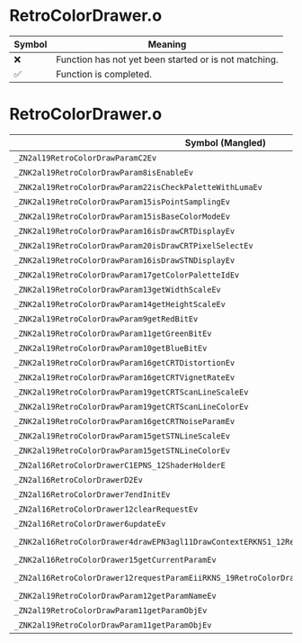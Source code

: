 # RetroColorDrawer.o
| Symbol | Meaning 
| ------------- | ------------- 
| :x: | Function has not yet been started or is not matching. 
| :white_check_mark: | Function is completed. 


# RetroColorDrawer.o
| Symbol (Mangled) | Symbol (Demangled) | Decompiled? |
| ------------- |  ------------- | ------------- |
| `_ZN2al19RetroColorDrawParamC2Ev` | `al::RetroColorDrawParam::RetroColorDrawParam(void)` | :x: |
| `_ZNK2al19RetroColorDrawParam8isEnableEv` | `al::RetroColorDrawParam::isEnable(void)const` | :x: |
| `_ZNK2al19RetroColorDrawParam22isCheckPaletteWithLumaEv` | `al::RetroColorDrawParam::isCheckPaletteWithLuma(void)const` | :x: |
| `_ZNK2al19RetroColorDrawParam15isPointSamplingEv` | `al::RetroColorDrawParam::isPointSampling(void)const` | :x: |
| `_ZNK2al19RetroColorDrawParam15isBaseColorModeEv` | `al::RetroColorDrawParam::isBaseColorMode(void)const` | :x: |
| `_ZNK2al19RetroColorDrawParam16isDrawCRTDisplayEv` | `al::RetroColorDrawParam::isDrawCRTDisplay(void)const` | :x: |
| `_ZNK2al19RetroColorDrawParam20isDrawCRTPixelSelectEv` | `al::RetroColorDrawParam::isDrawCRTPixelSelect(void)const` | :x: |
| `_ZNK2al19RetroColorDrawParam16isDrawSTNDisplayEv` | `al::RetroColorDrawParam::isDrawSTNDisplay(void)const` | :x: |
| `_ZNK2al19RetroColorDrawParam17getColorPaletteIdEv` | `al::RetroColorDrawParam::getColorPaletteId(void)const` | :x: |
| `_ZNK2al19RetroColorDrawParam13getWidthScaleEv` | `al::RetroColorDrawParam::getWidthScale(void)const` | :x: |
| `_ZNK2al19RetroColorDrawParam14getHeightScaleEv` | `al::RetroColorDrawParam::getHeightScale(void)const` | :x: |
| `_ZNK2al19RetroColorDrawParam9getRedBitEv` | `al::RetroColorDrawParam::getRedBit(void)const` | :x: |
| `_ZNK2al19RetroColorDrawParam11getGreenBitEv` | `al::RetroColorDrawParam::getGreenBit(void)const` | :x: |
| `_ZNK2al19RetroColorDrawParam10getBlueBitEv` | `al::RetroColorDrawParam::getBlueBit(void)const` | :x: |
| `_ZNK2al19RetroColorDrawParam16getCRTDistortionEv` | `al::RetroColorDrawParam::getCRTDistortion(void)const` | :x: |
| `_ZNK2al19RetroColorDrawParam16getCRTVignetRateEv` | `al::RetroColorDrawParam::getCRTVignetRate(void)const` | :x: |
| `_ZNK2al19RetroColorDrawParam19getCRTScanLineScaleEv` | `al::RetroColorDrawParam::getCRTScanLineScale(void)const` | :x: |
| `_ZNK2al19RetroColorDrawParam19getCRTScanLineColorEv` | `al::RetroColorDrawParam::getCRTScanLineColor(void)const` | :x: |
| `_ZNK2al19RetroColorDrawParam16getCRTNoiseParamEv` | `al::RetroColorDrawParam::getCRTNoiseParam(void)const` | :x: |
| `_ZNK2al19RetroColorDrawParam15getSTNLineScaleEv` | `al::RetroColorDrawParam::getSTNLineScale(void)const` | :x: |
| `_ZNK2al19RetroColorDrawParam15getSTNLineColorEv` | `al::RetroColorDrawParam::getSTNLineColor(void)const` | :x: |
| `_ZN2al16RetroColorDrawerC1EPNS_12ShaderHolderE` | `al::RetroColorDrawer::RetroColorDrawer(al::ShaderHolder *)` | :x: |
| `_ZN2al16RetroColorDrawerD2Ev` | `al::RetroColorDrawer::~RetroColorDrawer()` | :x: |
| `_ZN2al16RetroColorDrawer7endInitEv` | `al::RetroColorDrawer::endInit(void)` | :x: |
| `_ZN2al16RetroColorDrawer12clearRequestEv` | `al::RetroColorDrawer::clearRequest(void)` | :x: |
| `_ZN2al16RetroColorDrawer6updateEv` | `al::RetroColorDrawer::update(void)` | :x: |
| `_ZNK2al16RetroColorDrawer4drawEPN3agl11DrawContextERKNS1_12RenderBufferERKNS1_11TextureDataE` | `al::RetroColorDrawer::draw(agl::DrawContext *,agl::RenderBuffer const&,agl::TextureData const&)const` | :x: |
| `_ZNK2al16RetroColorDrawer15getCurrentParamEv` | `al::RetroColorDrawer::getCurrentParam(void)const` | :x: |
| `_ZN2al16RetroColorDrawer12requestParamEiiRKNS_19RetroColorDrawParamE` | `al::RetroColorDrawer::requestParam(int,int,al::RetroColorDrawParam const&)` | :x: |
| `_ZNK2al19RetroColorDrawParam12getParamNameEv` | `al::RetroColorDrawParam::getParamName(void)const` | :x: |
| `_ZN2al19RetroColorDrawParam11getParamObjEv` | `al::RetroColorDrawParam::getParamObj(void)` | :x: |
| `_ZNK2al19RetroColorDrawParam11getParamObjEv` | `al::RetroColorDrawParam::getParamObj(void)const` | :x: |

